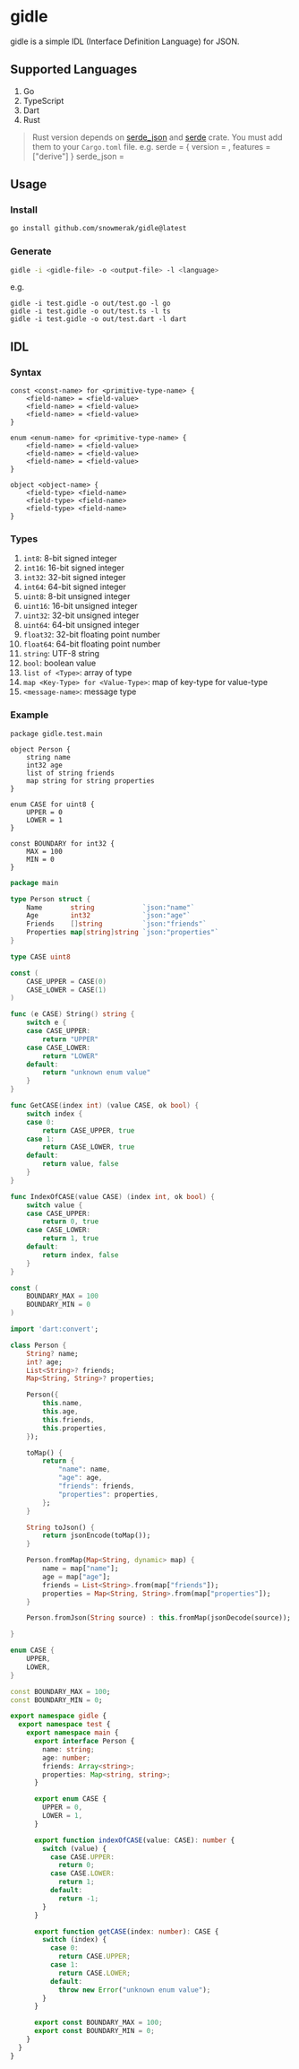 # gidle

gidle is a simple IDL (Interface Definition Language) for JSON.

## Supported Languages

1. Go
2. TypeScript
3. Dart
4. Rust

> Rust version depends on [serde_json](https://docs.rs/serde_json/latest/serde_json/)
> and [serde](https://docs.rs/serde/latest/serde/) crate.
> You must add them to your `Cargo.toml` file.
> e.g.
> serde = { version = <VERSION>, features = ["derive"] }
> serde_json = <VERSION>

## Usage

### Install

```bash
go install github.com/snowmerak/gidle@latest
```

### Generate

```bash
gidle -i <gidle-file> -o <output-file> -l <language>
```

e.g.

```
gidle -i test.gidle -o out/test.go -l go
gidle -i test.gidle -o out/test.ts -l ts
gidle -i test.gidle -o out/test.dart -l dart
```

## IDL

### Syntax

```
const <const-name> for <primitive-type-name> {
    <field-name> = <field-value>
    <field-name> = <field-value>
    <field-name> = <field-value>
}

enum <enum-name> for <primitive-type-name> {
    <field-name> = <field-value>
    <field-name> = <field-value>
    <field-name> = <field-value>
}

object <object-name> {
    <field-type> <field-name>
    <field-type> <field-name>
    <field-type> <field-name>
}
```

### Types

1. `int8`: 8-bit signed integer
2. `int16`: 16-bit signed integer
3. `int32`: 32-bit signed integer
4. `int64`: 64-bit signed integer
5. `uint8`: 8-bit unsigned integer
6. `uint16`: 16-bit unsigned integer
7. `uint32`: 32-bit unsigned integer
8. `uint64`: 64-bit unsigned integer
9. `float32`: 32-bit floating point number
10. `float64`: 64-bit floating point number
11. `string`: UTF-8 string
12. `bool`: boolean value
13. `list of <Type>`: array of type
14. `map <Key-Type> for <Value-Type>`: map of key-type for value-type
15. `<message-name>`: message type

### Example

```
package gidle.test.main

object Person {
    string name
    int32 age
    list of string friends
    map string for string properties
}

enum CASE for uint8 {
    UPPER = 0
    LOWER = 1
}

const BOUNDARY for int32 {
    MAX = 100
    MIN = 0
}
```

```go
package main

type Person struct {
	Name       string            `json:"name"`
	Age        int32             `json:"age"`
	Friends    []string          `json:"friends"`
	Properties map[string]string `json:"properties"`
}

type CASE uint8

const (
	CASE_UPPER = CASE(0)
	CASE_LOWER = CASE(1)
)

func (e CASE) String() string {
	switch e {
	case CASE_UPPER:
		return "UPPER"
	case CASE_LOWER:
		return "LOWER"
	default:
		return "unknown enum value"
	}
}

func GetCASE(index int) (value CASE, ok bool) {
	switch index {
	case 0:
		return CASE_UPPER, true
	case 1:
		return CASE_LOWER, true
	default:
		return value, false
	}
}

func IndexOfCASE(value CASE) (index int, ok bool) {
	switch value {
	case CASE_UPPER:
		return 0, true
	case CASE_LOWER:
		return 1, true
	default:
		return index, false
	}
}

const (
	BOUNDARY_MAX = 100
	BOUNDARY_MIN = 0
)
```

```dart
import 'dart:convert';

class Person {
	String? name;
	int? age;
	List<String>? friends;
	Map<String, String>? properties;

	Person({
		this.name,
		this.age,
		this.friends,
		this.properties,
	});

	toMap() {
		return {
			"name": name,
			"age": age,
			"friends": friends,
			"properties": properties,
		};
	}

	String toJson() {
		return jsonEncode(toMap());
	}

	Person.fromMap(Map<String, dynamic> map) {
		name = map["name"];
		age = map["age"];
		friends = List<String>.from(map["friends"]);
		properties = Map<String, String>.from(map["properties"]);
	}

	Person.fromJson(String source) : this.fromMap(jsonDecode(source));

}

enum CASE {
	UPPER,
	LOWER,
}

const BOUNDARY_MAX = 100;
const BOUNDARY_MIN = 0;
```

```typescript
export namespace gidle {
  export namespace test {
    export namespace main {
      export interface Person {
        name: string;
        age: number;
        friends: Array<string>;
        properties: Map<string, string>;
      }

      export enum CASE {
        UPPER = 0,
        LOWER = 1,
      }

      export function indexOfCASE(value: CASE): number {
        switch (value) {
          case CASE.UPPER:
            return 0;
          case CASE.LOWER:
            return 1;
          default:
            return -1;
        }
      }

      export function getCASE(index: number): CASE {
        switch (index) {
          case 0:
            return CASE.UPPER;
          case 1:
            return CASE.LOWER;
          default:
            throw new Error("unknown enum value");
        }
      }

      export const BOUNDARY_MAX = 100;
      export const BOUNDARY_MIN = 0;
    }
  }
}
```